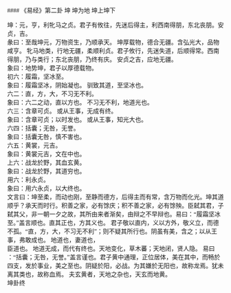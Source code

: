 <font face=微软雅黑>
#### 《易经》第二卦 坤 坤为地 坤上坤下   

坤：元，亨，利牝马之贞。君子有攸往，先迷后得主，利西南得朋，东北丧朋。安贞，吉。   
彖曰：至哉坤元，万物资生，乃顺承天。 坤厚载物，德合无疆。含弘光大，品物咸亨。 牝马地类，行地无疆，柔顺利贞。君子攸行，先迷失道，后顺得常。西南得朋，乃与类行；东北丧朋，乃终有庆。 安贞之吉，应地无疆。   
象曰：地势坤，君子以厚德载物。   
初六：履霜，坚冰至。   
象曰：履霜坚冰，阴始凝也。 驯致其道，至坚冰也。   
六二：直，方，大，不习无不利。   
象曰：六二之动，直以方也。 不习无不利，地道光也。   
六三：含章可贞。 或从王事，无成有终。   
象曰：含章可贞；以时发也。 或从王事，知光大也。   
六四：括囊；无咎，无誉。   
象曰：括囊无咎，慎不害也。   
六五：黄裳，元吉。   
象曰：黄裳元吉，文在中也。   
上六：战龙於野，其血玄黄。   
象曰：战龙於野，其道穷也。   
用六：利永贞。   
象曰：用六永贞，以大终也。   
文言曰：坤至柔，而动也刚，至静而德方，后得主而有常，含万物而化光。坤其道顺乎？承天而时行。积善之家，必有馀庆；积不善之家，必有馀殃。臣弑其君，子弑其父，非一朝一夕之故，其所由来者渐矣，由辩之不早辩也。易曰：“履霜坚冰至。”盖言顺也。直其正也，方其义也。 君子敬以直内，义以方外，敬义立，而德不孤。“直，方，大，不习无不利”；则不疑其所行也。阴虽有美，含之；以从王事，弗敢成也。 地道也，妻道也，   
臣道也。 地道无成，而代有终也。天地变化，草木蕃；天地闭，贤人隐。 易曰 ：“括囊；无咎，无誉。”盖言谨也。君子黄中通理，正位居体，美在其中，而畅於四支，发於事业，美之至也。阴疑於阳，必战。为其嫌於无阳也，故称龙焉。犹未离其类也，故称血焉。 夫玄黄者，天地之杂也，天玄而地黄。   
坤卦终   


</font>
